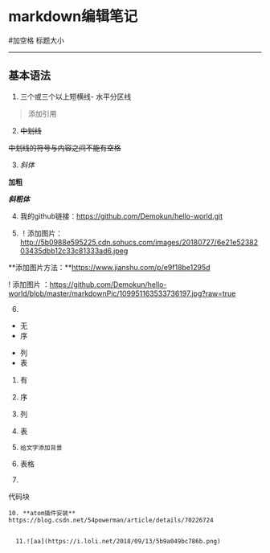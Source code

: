 # markdown编辑笔记
#加空格 标题大小

---
## 基本语法

1. 三个或三个以上短横线- 水平分区线

  >添加引用

2. <del>中划线</del>

  ~~中划线的符号与内容之间不能有空格~~

3.  *斜体*

  **加粗**

  ***斜粗体***

4. 我的github链接：https://github.com/Demokun/hello-world.git

5.  ！添加图片：http://5b0988e595225.cdn.sohucs.com/images/20180727/6e21e5238203435dbb12c33c81333ad6.jpeg

  **添加图片方法：**https://www.jianshu.com/p/e9f18be1295d

  ! 添加图片 ：https://github.com/Demokun/hello-world/blob/master/markdownPic/109951163533736197.jpg?raw=true

6.
  + 无
  + 序
  - 列
  - 表


  1. 有
  2. 序
  3. 列
  4. 表


7. `给文字添加背景`

8. 表格

9. ```指明所用语言
代码块
```
10. **atom插件安装**
https://blog.csdn.net/54powerman/article/details/70226724


  11.![aa](https://i.loli.net/2018/09/13/5b9a049bc786b.png)
